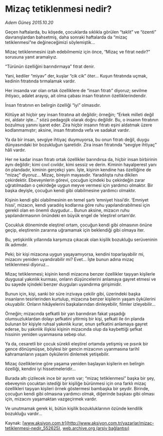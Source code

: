 # Mizaç tetiklenmesi nedir?

*Adem Güneş 2015.10.20*

<div class="pNewsDetailMainContent ctx_content" itemprop="articleBody">
 <p>
  Geçen haftalarda, bu köşede, çocuklarda sıklıkla görülen “taklit” ve “özenti” davranışlardan bahsetmiş, daha sonraki haftalarda da “mizaç tetiklenmesi”ne değineceğimizi söylemiştik…
 </p>
 <p>
  Mizaç tetiklenmesini izah edebilmemiz için önce, “Mizaç ve fıtrat nedir?” sorusuna yanıt aramalıyız.
 </p>
 <p>
  “Türünün özelliğini barındırmaya” fıtrat denir.
 </p>
 <p>
  Yani, kediler “miyav” der, kuşlar “cik cik” öter… Kuşun fıtratında uçmak, kedinin fıtratında tırmalamak vardır.
 </p>
 <p>
  Her insanda var olan ortak özelliklere de “insan fıtratı” diyoruz; sevilme ihtiyacı, adalet arayışı, ait olma çabası insan fıtratının özelliklerindendir.
 </p>
 <p>
  İnsan fıtratının en belirgin özelliği “iyi” olmasıdır.
 </p>
 <p>
  Kötüye ait hiçbir şey insan fıtratına ait değildir; örneğin; “Erkek milleti değil mi, aldatır işte…” sözü pedagojik olarak doğru değildir. Bu, o insanın fıtratının bozulmuş yanını işaret eder. Zira hiçbir insanın fıtratı eşini aldatmak üzere kodlanmamıştır; aksine, insan fıtratında vefa ve sadakat vardır.
 </p>
 <p>
  Ya da bir insan, sevgiye ihtiyaç duymuyorsa, bu onun fıtratı değil, duygu dünyasındaki bir bozukluğun işaretidir. Zira insan fıtratında “sevgiye ihtiyaç” hâli vardır.
 </p>
 <p>
  Her ne kadar insan fıtratı ortak özellikler barındırsa da, hiçbir insan birbirinin aynı değildir; kimi cıvıl cıvıldır, kimi sessiz ve derin. Kiminin hayalperest yanı ön plandadır, kiminin gerçekçi yanı. İşte, kişinin kendine has özelliğine de “mizaç” diyoruz… Mizaç, bireyin mayasıdır. Yaradılışta ruha dikilen çekirdektir. Ebeveynlerin görevi, çocuğun içindeki bu çekirdeğin zarar uğratılmadan o çekirdeğe uygun meyve vermesi için yardımcı olmaktır. Bir başka deyişle, çocuğun kendi gibi olabilmesine yardımcı olmaktır.
 </p>
 <p>
  Kişinin kendi gibi olabilmesinin en temel şartı ‘emniyet hissi’dir. ‘Emniyet hissi’, mizacın, kendi yaradılış kodlarına göre ruhu yapılandırabilmesi için gerekli olan en önemli duygudur… Bunun aksine, mizacın ruhu yapılandırmasının önündeki en büyük engel de ‘eleştirel ortam’dır.
 </p>
 <p>
  Çocukluk döneminde eleştirel ortam, çocuğun kendi gibi olmasının önüne geçip, eleştirenin zararına uğramamak için beklendiği gibi olmaya iter.
 </p>
 <p>
  Bu, yetişkinlik yıllarında karşımıza çıkacak olan kişilik bozukluğu serüveninin ilk adımıdır.
 </p>
 <p>
  Peki; bir kişi mizacına uygun yaşayamıyorsa, kendini toparlayabilir mi, mizacını yeniden uyandırabilir mi? Evet… İşte bunun adına mizaç tetiklenmesi diyoruz…
 </p>
 <p>
  Mizaç tetiklenmesi; kişinin kendi mizacına benzer özellikler taşıyan kişilerle duygusal yakınlık kurması, onların düşüncelerini anlamaya gayret etmesi ve bu sayede içindeki benzer duyguları uyandırma girişimidir.
 </p>
 <p>
  Bunun için, kişi, sanki bir süre inzivaya çekilir gibi, üzerindeki başka insanların tesirlerinden kurtulup, mizacına benzer kişilerin yaşam öykülerini okuyabilir. Onların hikâyelerini başkalarından dinleyebilir, filmler izleyebilir…
 </p>
 <p>
  Örneğin; mizacında şefkatli bir yan barındıran fakat yaşadığı olumsuzluklardan dolayı şefkatini yitirmiş bir kişi, şefkati ile ön planda bulunan bir kişiyle ruhsal yakınlık kurar, onun şefkatini anlamaya gayret ederse, bu yakınlık ilişkisi kişinin mizacında olup da kaybettiği şefkat hissinin yeniden uyanmasına sebep olur.
 </p>
 <p>
  Ya da, cesaretli bir çocuk sürekli eleştirel ortamda yetişmiş ve pısırık bir gence dönüşmüşse, böylesi bir gencin mizacının uyanmasına tarihî kahramanların yaşam öykülerini dinlemek yetişebilir.
 </p>
 <p>
  Mizaç özelliklerine göre yaşama yeniden başlayan kişilerin en belirgin özelliği, kendini iyi hissetmeleridir…
 </p>
 <p>
  Burada altı çizilecek ince bir ayrıntı var; “mizaç tetiklenmesi” başka bir şey, ebeveynin çocuktan istediği bir kişiliğe bürünmesi için ona farklı mizaç özellikleri taşıyan kişileri örnek göstermesi bambaşka bir şeydir. Birinde, çocuğun kendi gibi olmasına yardımcı olmak, diğerinde başkası gibi olması için, mizacını yaşamaktan vazgeçirmek vardır.
 </p>
 <p>
  Ve unutmamak gerek ki, bütün kişilik bozukluklarının özünde kendilik bozukluğu vardır...
 </p>
</div>


Kaynak: [www.aksiyon.com.tr](http://www.aksiyon.com.tr/yazarlar/mizac-tetiklenmesi-nedir_552625), [web.archive.org (arşiv bağlantısı)](http://web.archive.org/web/20151021121315/http://www.aksiyon.com.tr/yazarlar/mizac-tetiklenmesi-nedir_552625)
